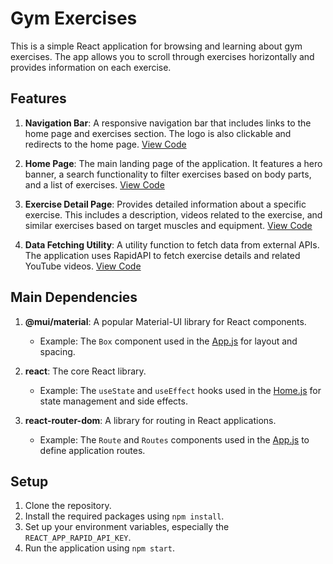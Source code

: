# Gym Exercises

This is a simple React application for browsing and learning about gym exercises. The app allows you to scroll through exercises horizontally and provides information on each exercise.

## Features

1. **Navigation Bar**: A responsive navigation bar that includes links to the home page and exercises section. The logo is also clickable and redirects to the home page. [View Code](https://github.com/ra8200/gym_exercises/blob/main/src/components/Navbar.js)

2. **Home Page**: The main landing page of the application. It features a hero banner, a search functionality to filter exercises based on body parts, and a list of exercises. [View Code](https://github.com/ra8200/gym_exercises/blob/main/src/pages/Home.js)

3. **Exercise Detail Page**: Provides detailed information about a specific exercise. This includes a description, videos related to the exercise, and similar exercises based on target muscles and equipment. [View Code](https://github.com/ra8200/gym_exercises/blob/main/src/pages/ExerciseDetail.js)

4. **Data Fetching Utility**: A utility function to fetch data from external APIs. The application uses RapidAPI to fetch exercise details and related YouTube videos. [View Code](https://github.com/ra8200/gym_exercises/blob/main/src/utils/fetchData.js)

## Main Dependencies

1. **@mui/material**: A popular Material-UI library for React components.
   - Example: The `Box` component used in the [App.js](https://github.com/ra8200/gym_exercises/blob/main/src/App.js) for layout and spacing.

2. **react**: The core React library.
   - Example: The `useState` and `useEffect` hooks used in the [Home.js](https://github.com/ra8200/gym_exercises/blob/main/src/pages/Home.js) for state management and side effects.

3. **react-router-dom**: A library for routing in React applications.
   - Example: The `Route` and `Routes` components used in the [App.js](https://github.com/ra8200/gym_exercises/blob/main/src/App.js) to define application routes.

## Setup

1. Clone the repository.
2. Install the required packages using `npm install`.
3. Set up your environment variables, especially the `REACT_APP_RAPID_API_KEY`.
4. Run the application using `npm start`.